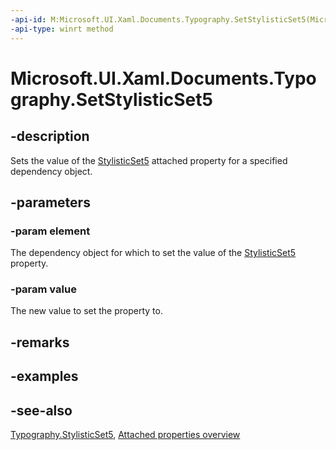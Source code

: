 ```yaml
---
-api-id: M:Microsoft.UI.Xaml.Documents.Typography.SetStylisticSet5(Microsoft.UI.Xaml.DependencyObject,System.Boolean)
-api-type: winrt method
---
```


<!-- Method syntax
public void SetStylisticSet5(Windows.UI.Xaml.DependencyObject element, System.Boolean value)
-->

# Microsoft.UI.Xaml.Documents.Typography.SetStylisticSet5

## -description
Sets the value of the [StylisticSet5](typography_stylisticset5.md) attached property for a specified dependency object.

## -parameters
### -param element
The dependency object for which to set the value of the [StylisticSet5](typography_stylisticset5.md) property.

### -param value
The new value to set the property to.

## -remarks

## -examples

## -see-also

[Typography.StylisticSet5](typography_stylisticset5.md), [Attached properties overview](/windows/uwp/xaml-platform/attached-properties-overview)
